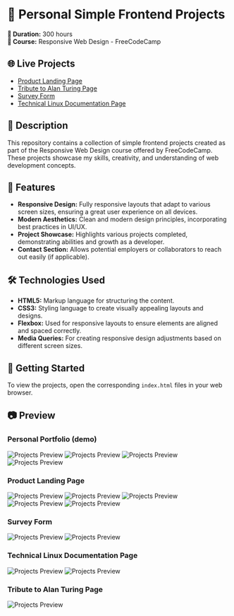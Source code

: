 # 🌟 Personal Simple Frontend Projects

**📅 Duration:** 300 hours  
**📖 Course:** Responsive Web Design - FreeCodeCamp

## 🌐 Live Projects 
- [Product Landing Page](https://product-landing-page-example.netlify.app/)
- [Tribute to Alan Turing Page](https://tribute-alanturing-page.netlify.app/)
- [Survey Form](https://survey-form-myexample.netlify.app/)
- [Technical Linux Documentation Page](https://technical-documentation-linux-page.netlify.app/)

## 📖 Description
This repository contains a collection of simple frontend projects created as part of the Responsive Web Design course offered by FreeCodeCamp. These projects showcase my skills, creativity, and understanding of web development concepts.

## 🎨 Features
- **Responsive Design:** Fully responsive layouts that adapt to various screen sizes, ensuring a great user experience on all devices.
- **Modern Aesthetics:** Clean and modern design principles, incorporating best practices in UI/UX.
- **Project Showcase:** Highlights various projects completed, demonstrating abilities and growth as a developer.
- **Contact Section:** Allows potential employers or collaborators to reach out easily (if applicable).

## 🛠️ Technologies Used
- **HTML5:** Markup language for structuring the content.
- **CSS3:** Styling language to create visually appealing layouts and designs.
- **Flexbox:** Used for responsive layouts to ensure elements are aligned and spaced correctly.
- **Media Queries:** For creating responsive design adjustments based on different screen sizes.

## 🚀 Getting Started
To view the projects, open the corresponding `index.html` files in your web browser.

## 📷 Preview

### Personal Portfolio (demo)
![Projects Preview](projects-assets/personal-portfolio-demo-no-original/img1.png)
![Projects Preview](projects-assets/personal-portfolio-demo-no-original/img2.png)
![Projects Preview](projects-assets/personal-portfolio-demo-no-original/img3.png)
![Projects Preview](projects-assets/personal-portfolio-demo-no-original/img4.png)

### Product Landing Page
![Projects Preview](projects-assets/product-landing-page/img1.png)
![Projects Preview](projects-assets/product-landing-page/img2.png)
![Projects Preview](projects-assets/product-landing-page/img3.png)
![Projects Preview](projects-assets/product-landing-page/img4.png)
![Projects Preview](projects-assets/product-landing-page/img5.png)

### Survey Form
![Projects Preview](projects-assets/survey-form/img1.png)
![Projects Preview](projects-assets/survey-form/img2.png)

### Technical Linux Documentation Page
![Projects Preview](projects-assets/technical-documentation-page/img1.png)
![Projects Preview](projects-assets/technical-documentation-page/img2.png)

### Tribute to Alan Turing Page
![Projects Preview](projects-assets/tribute-page/img1.png)
